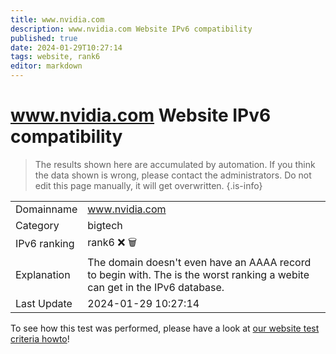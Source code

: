 ```yaml
---
title: www.nvidia.com
description: www.nvidia.com Website IPv6 compatibility
published: true
date: 2024-01-29T10:27:14
tags: website, rank6
editor: markdown
---
```


# www.nvidia.com Website IPv6 compatibility

> The results shown here are accumulated by automation. If you think the data shown is wrong, please contact the administrators. 
> Do not edit this page manually, it will get overwritten.
{.is-info}


|   |   |
| - | - |
| Domainname | www.nvidia.com
| Category | bigtech |
| IPv6 ranking | rank6 :x: :wastebasket: |
| Explanation | The domain doesn't even have an AAAA record to begin with. The is the worst ranking a webite can get in the IPv6 database. |
| Last Update | 2024-01-29 10:27:14 |

To see how this test was performed, please have a look at [our website test criteria howto](/howto/testcriteria/website)!

